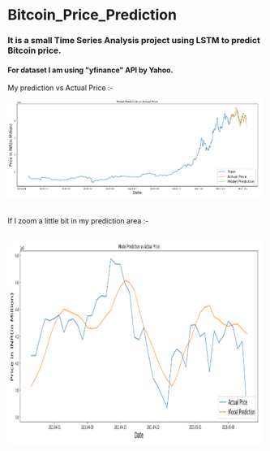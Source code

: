 # Bitcoin_Price_Prediction
<h3> It is a small Time Series Analysis project using LSTM to predict Bitcoin price.</h3>
<h4>For dataset I am using "yfinance" API by Yahoo.</h4>
<p>My prediction vs Actual Price :-</p>
<span>
  <img src="result0.png" width="700" height:"800">
</span>
<br>
<br>
<p>If I zoom a little bit in my prediction area :-</p>
<br>
<span >
  <img src="result.png" width="700" height="400" >
</span>
<br>
